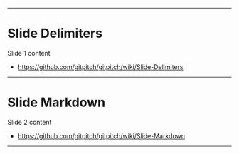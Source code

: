 

---
# Slide Delimiters 
Slide 1 content
* https://github.com/gitpitch/gitpitch/wiki/Slide-Delimiters

---

# Slide Markdown
Slide 2 content
* https://github.com/gitpitch/gitpitch/wiki/Slide-Markdown

---